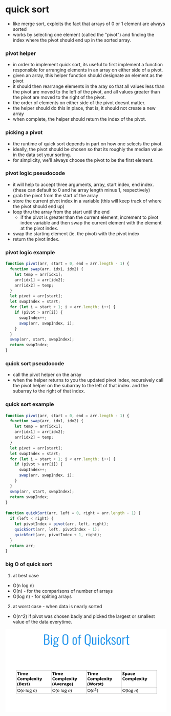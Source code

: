 # quick sort

- like merge sort, exploits the fact that arrays of 0 or 1 element are always sorted
- works by selecting one element (called the "pivot") and finding the index where the pivot should end up in the sorted array.

### pivot helper

- in order to implement quick sort, its useful to first implement a function responsible for arranging elements in an array on either side of a pivot.
- given an array, this helper function should designate an element as the pivot
- it should then rearrange elements in the aray so that all values less than the pivot are moved to the left of the pivot, and all values greater than the pivot are moved to the right of the pivot.
- the order of elements on either side of the pivot doesnt matter.
- the helper should do this in place, that is, it should not create a new array
- when complete, the helper should return the index of the pivot.

### picking a pivot

- the runtime of quick sort depends in part on how one selects the pivot.
- ideally, the pivot should be chosen so that its roughly the median value in the data set your sorting.
- for simplicity, we'll always choose the pivot to be the first element.

### pivot logic pseudocode

- it will help to accept three arguments, array, start index, end index. (these can default to 0 and he array length minus 1, respectively)
- grab the pivot from the start of the array
- store the current pivot index in a variable (this will keep track of where the pivot should end up)
- loop thru the array from the start until the end
  - if the pivot is greater than the current element, increment to pivot index variable and then swap the current element with the element at the pivot index.
- swap the starting element (ie. the pivot) with the pivot index
- return the pivot index.

### pivot logic example

```js
function pivot(arr, start = 0, end = arr.length - 1) {
  function swap(arr, idx1, idx2) {
    let temp = arr[idx1];
    arr[idx1] = arr[idx2];
    arr[idx2] = temp;
  }
  let pivot = arr[start];
  let swapIndex = start;
  for (let i = start + 1; i < arr.length; i++) {
    if (pivot > arr[i]) {
      swapIndex++;
      swap(arr, swapIndex, i);
    }
  }
  swap(arr, start, swapIndex);
  return swapIndex;
}
```

### quick sort pseudocode

- call the pivot helper on the array
- when the helper returns to you the updated pivot index, recursively call the pivot helper on the subarray to the left of that index. and the subarray to the right of that index.

### quick sort example

```js
function pivot(arr, start = 0, end = arr.length - 1) {
  function swap(arr, idx1, idx2) {
    let temp = arr[idx1];
    arr[idx1] = arr[idx2];
    arr[idx2] = temp;
  }
  let pivot = arr[start];
  let swapIndex = start;
  for (let i = start + 1; i < arr.length; i++) {
    if (pivot > arr[i]) {
      swapIndex++;
      swap(arr, swapIndex, i);
    }
  }
  swap(arr, start, swapIndex);
  return swapIndex;
}

function quickSort(arr, left = 0, right = arr.length - 1) {
  if (left < right) {
    let pivotIndex = pivot(arr, left, right);
    quickSort(arr, left, pivotIndex - 1);
    quickSort(arr, pivotIndex + 1, right);
  }
  return arr;
}
```

### big O of quick sort

1. at best case

- O(n log n)
- O(n) - for the comparisons of number of arrays
- O(log n) - for spliting arrays

2. at worst case - when data is nearly sorted

- O(n^2) if pivot was chosen badly and picked the largest or smallest value of the data everytime.

![quick sort](/images/quick-sort.png)
